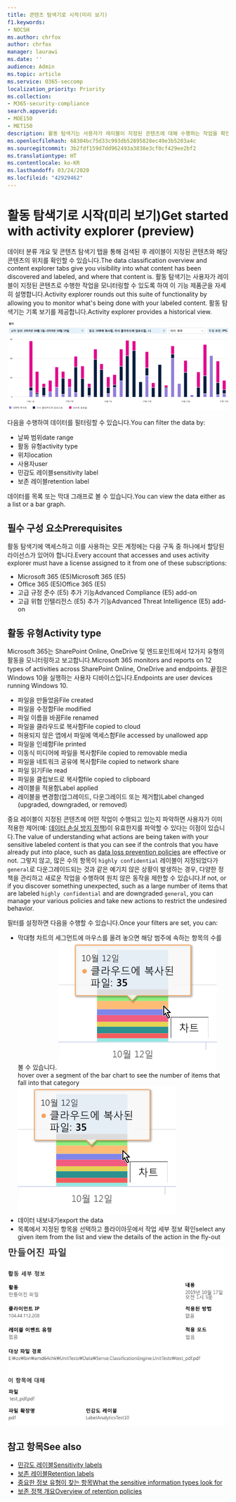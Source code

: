 ```yaml
---
title: 콘텐츠 탐색기로 시작(미리 보기)
f1.keywords:
- NOCSH
ms.author: chrfox
author: chrfox
manager: laurawi
ms.date: ''
audience: Admin
ms.topic: article
ms.service: O365-seccomp
localization_priority: Priority
ms.collection:
- M365-security-compliance
search.appverid:
- MOE150
- MET150
description: 활동 탐색기는 사용자가 레이블이 지정된 콘텐츠에 대해 수행하는 작업을 확인하고 필터링하여 데이터 분류 기능을 자세히 설명합니다.
ms.openlocfilehash: 68304bc75d33c993db52895828ec49e3b5203a4c
ms.sourcegitcommit: 3b2fdf159d7dd962493a3838e3cf0cf429ee2bf2
ms.translationtype: HT
ms.contentlocale: ko-KR
ms.lasthandoff: 03/24/2020
ms.locfileid: "42929462"
---
```

# <a name="get-started-with-activity-explorer-preview"></a><span data-ttu-id="4f017-103">활동 탐색기로 시작(미리 보기)</span><span class="sxs-lookup"><span data-stu-id="4f017-103">Get started with activity explorer (preview)</span></span>

<span data-ttu-id="4f017-104">데이터 분류 개요 및 콘텐츠 탐색기 탭을 통해 검색된 후 레이블이 지정된 콘텐츠와 해당 콘텐츠의 위치를 확인할 수 있습니다.</span><span class="sxs-lookup"><span data-stu-id="4f017-104">The data classification overview and content explorer tabs give you visibility into what content has been discovered and labeled, and where that content is.</span></span> <span data-ttu-id="4f017-105">활동 탐색기는 사용자가 레이블이 지정된 콘텐츠로 수행한 작업을 모니터링할 수 있도록 하여 이 기능 제품군을 자세히 설명합니다.</span><span class="sxs-lookup"><span data-stu-id="4f017-105">Activity explorer rounds out this suite of functionality by allowing you to monitor what's being done with your labeled content.</span></span> <span data-ttu-id="4f017-106">활동 탐색기는 기록 보기를 제공합니다.</span><span class="sxs-lookup"><span data-stu-id="4f017-106">Activity explorer provides a historical view.</span></span>

![자리 표시자 스크린샷 개요 활동 탐색기](../media/data-classification-activity-explorer-1.png)

<span data-ttu-id="4f017-108">다음을 수행하여 데이터를 필터링할 수 있습니다.</span><span class="sxs-lookup"><span data-stu-id="4f017-108">You can filter the data by:</span></span>

- <span data-ttu-id="4f017-109">날짜 범위</span><span class="sxs-lookup"><span data-stu-id="4f017-109">date range</span></span>
- <span data-ttu-id="4f017-110">활동 유형</span><span class="sxs-lookup"><span data-stu-id="4f017-110">activity type</span></span>
- <span data-ttu-id="4f017-111">위치</span><span class="sxs-lookup"><span data-stu-id="4f017-111">location</span></span>
- <span data-ttu-id="4f017-112">사용자</span><span class="sxs-lookup"><span data-stu-id="4f017-112">user</span></span>
- <span data-ttu-id="4f017-113">민감도 레이블</span><span class="sxs-lookup"><span data-stu-id="4f017-113">sensitivity label</span></span>
- <span data-ttu-id="4f017-114">보존 레이블</span><span class="sxs-lookup"><span data-stu-id="4f017-114">retention label</span></span>


<span data-ttu-id="4f017-115">데이터를 목록 또는 막대 그래프로 볼 수 있습니다.</span><span class="sxs-lookup"><span data-stu-id="4f017-115">You can view the data either as a list or a bar graph.</span></span>

## <a name="prerequisites"></a><span data-ttu-id="4f017-116">필수 구성 요소</span><span class="sxs-lookup"><span data-stu-id="4f017-116">Prerequisites</span></span>

<span data-ttu-id="4f017-117">활동 탐색기에 액세스하고 이를 사용하는 모든 계정에는 다음 구독 중 하나에서 할당된 라이선스가 있어야 합니다.</span><span class="sxs-lookup"><span data-stu-id="4f017-117">Every account that accesses and uses activity explorer must have a license assigned to it from one of these subscriptions:</span></span>

- <span data-ttu-id="4f017-118">Microsoft 365 (E5)</span><span class="sxs-lookup"><span data-stu-id="4f017-118">Microsoft 365 (E5)</span></span>
- <span data-ttu-id="4f017-119">Office 365 (E5)</span><span class="sxs-lookup"><span data-stu-id="4f017-119">Office 365 (E5)</span></span>
- <span data-ttu-id="4f017-120">고급 규정 준수 (E5) 추가 기능</span><span class="sxs-lookup"><span data-stu-id="4f017-120">Advanced Compliance (E5) add-on</span></span>
- <span data-ttu-id="4f017-121">고급 위협 인텔리전스 (E5) 추가 기능</span><span class="sxs-lookup"><span data-stu-id="4f017-121">Advanced Threat Intelligence (E5) add-on</span></span>

## <a name="activity-type"></a><span data-ttu-id="4f017-122">활동 유형</span><span class="sxs-lookup"><span data-stu-id="4f017-122">Activity type</span></span>

<span data-ttu-id="4f017-123">Microsoft 365는 SharePoint Online, OneDrive 및 엔드포인트에서 12가지 유형의 활동을 모니터링하고 보고합니다.</span><span class="sxs-lookup"><span data-stu-id="4f017-123">Microsoft 365 monitors and reports on 12 types of activities across SharePoint Online, OneDrive and endpoints.</span></span> <span data-ttu-id="4f017-124">끝점은 Windows 10을 실행하는 사용자 디바이스입니다.</span><span class="sxs-lookup"><span data-stu-id="4f017-124">Endpoints are user devices running Windows 10.</span></span>

- <span data-ttu-id="4f017-125">파일을 만들었음</span><span class="sxs-lookup"><span data-stu-id="4f017-125">File created</span></span>
- <span data-ttu-id="4f017-126">파일을 수정함</span><span class="sxs-lookup"><span data-stu-id="4f017-126">File modified</span></span>
- <span data-ttu-id="4f017-127">파일 이름을 바꿈</span><span class="sxs-lookup"><span data-stu-id="4f017-127">File renamed</span></span>
- <span data-ttu-id="4f017-128">파일을 클라우드로 복사함</span><span class="sxs-lookup"><span data-stu-id="4f017-128">File copied to cloud</span></span>
- <span data-ttu-id="4f017-129">허용되지 않은 앱에서 파일에 액세스함</span><span class="sxs-lookup"><span data-stu-id="4f017-129">File accessed by unallowed app</span></span>
- <span data-ttu-id="4f017-130">파일을 인쇄함</span><span class="sxs-lookup"><span data-stu-id="4f017-130">File printed</span></span>
- <span data-ttu-id="4f017-131">이동식 미디어에 파일을 복사함</span><span class="sxs-lookup"><span data-stu-id="4f017-131">File copied to removable media</span></span>
- <span data-ttu-id="4f017-132">파일을 네트워크 공유에 복사함</span><span class="sxs-lookup"><span data-stu-id="4f017-132">File copied to network share</span></span>
- <span data-ttu-id="4f017-133">파일 읽기</span><span class="sxs-lookup"><span data-stu-id="4f017-133">File read</span></span>
- <span data-ttu-id="4f017-134">파일을 클립보드로 복사함</span><span class="sxs-lookup"><span data-stu-id="4f017-134">file copied to clipboard</span></span>
- <span data-ttu-id="4f017-135">레이블을 적용함</span><span class="sxs-lookup"><span data-stu-id="4f017-135">Label applied</span></span>
- <span data-ttu-id="4f017-136">레이블을 변경함(업그레이드, 다운그레이드 또는 제거함)</span><span class="sxs-lookup"><span data-stu-id="4f017-136">Label changed (upgraded, downgraded, or removed)</span></span>

<span data-ttu-id="4f017-137">중요 레이블이 지정된 콘텐츠에 어떤 작업이 수행되고 있는지 파악하면 사용자가 이미 적용한 제어(예: [데이터 손실 방지 정책](data-loss-prevention-policies.md))이 유효한지를 파악할 수 있다는 이점이 있습니다.</span><span class="sxs-lookup"><span data-stu-id="4f017-137">The value of understanding what actions are being taken with your sensitive labeled content is that you can see if the controls that you have already put into place, such as [data loss prevention policies](data-loss-prevention-policies.md) are effective or not.</span></span> <span data-ttu-id="4f017-138">그렇지 않고, 많은 수의 항목이 `highly confidential` 레이블이 지정되었다가 `general`로 다운그레이드되는 것과 같은 예기치 않은 상황이 발생하는 경우, 다양한 정책을 관리하고 새로운 작업을 수행하여 원치 않은 동작을 제한할 수 있습니다.</span><span class="sxs-lookup"><span data-stu-id="4f017-138">If not, or if you discover something unexpected, such as a large number of items that are labeled `highly confidential` and are downgraded `general`, you can manage your various policies and take new actions to restrict the undesired behavior.</span></span>

<span data-ttu-id="4f017-139">필터를 설정하면 다음을 수행할 수 있습니다.</span><span class="sxs-lookup"><span data-stu-id="4f017-139">Once your filters are set, you can:</span></span>

- <span data-ttu-id="4f017-140">막대형 차트의 세그먼트에 마우스를 올려 놓으면 해당 범주에 속하는 항목의 수를 볼 수 있습니다. ![활동 탐색기 가리키기](../media/data-classification-activity-explorer-hover-over-2.png)</span><span class="sxs-lookup"><span data-stu-id="4f017-140">hover over a segment of the bar chart to see the number of items that fall into that category ![activity explorer hover over](../media/data-classification-activity-explorer-hover-over-2.png)</span></span>
- <span data-ttu-id="4f017-141">데이터 내보내기</span><span class="sxs-lookup"><span data-stu-id="4f017-141">export the data</span></span>
- <span data-ttu-id="4f017-142">목록에서 지정된 항목을 선택하고 플라이아웃에서 작업 세부 정보 확인</span><span class="sxs-lookup"><span data-stu-id="4f017-142">select any given item from the list and view the details of the action in the fly-out</span></span>

![활동 탐색기 세부 정보 플라이아웃](../media/data-classification-activity-explorer-fly-out-3.png)

## <a name="see-also"></a><span data-ttu-id="4f017-144">참고 항목</span><span class="sxs-lookup"><span data-stu-id="4f017-144">See also</span></span>
- [<span data-ttu-id="4f017-145">민감도 레이블</span><span class="sxs-lookup"><span data-stu-id="4f017-145">Sensitivity labels</span></span>](sensitivity-labels.md)
- [<span data-ttu-id="4f017-146">보존 레이블</span><span class="sxs-lookup"><span data-stu-id="4f017-146">Retention labels</span></span>](labels.md)
- [<span data-ttu-id="4f017-147">중요한 정보 유형이 찾는 항목</span><span class="sxs-lookup"><span data-stu-id="4f017-147">What the sensitive information types look for</span></span>](what-the-sensitive-information-types-look-for.md)
- [<span data-ttu-id="4f017-148">보존 정책 개요</span><span class="sxs-lookup"><span data-stu-id="4f017-148">Overview of retention policies</span></span>](retention-policies.md)
